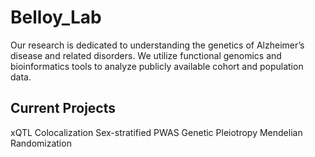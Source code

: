 # Belloy_Lab
Our research is dedicated to understanding the genetics of Alzheimer’s disease and related disorders. We utilize functional genomics and bioinformatics tools to analyze publicly available cohort and population data.

## Current Projects
xQTL Colocalization
Sex-stratified PWAS
Genetic Pleiotropy
Mendelian Randomization

